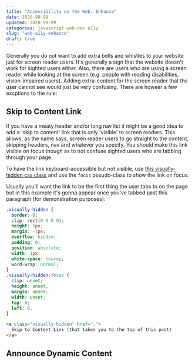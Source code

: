 ```yaml
---
title: "Accessibility on the Web: Enhance"
date: 2020-99-99
updated: 2020-99-99
categories: javascript web-dev a11y
slug: "web-a11y-enhance"
draft: true
---
```


Generally you do not want to add extra bells and whistles to your website just for screen reader users. It's generally a sign that the website doesn't work for sighted users either. Also, there are users who are using a screen reader while looking at the screen (e.g. people with reading disabilities, vision-impaired users). Adding extra-content for the screen reader that the user cannot see would just be very confusing. There are howeer a few excptions to the rule:


## Skip to Content Link
If you have a meaty header and/or long nav list it might be a good idea to add a 'skip to content' link that is only 'visible' to screen readers. This allows, as the name says, screen reader users to go straight to the content, skipping headers, nav and whatever you specify. You should make this link visible on focus though as to not confuse sighted users who are tabbing through your page.

To have the link keyboard-accessible but not visible, use [this visually-hidden css class](https://github.com/SophieAu/util/blob/master/css/visually-hdden.css) and use the `focus` pseudo-class to show the link on focus.

Usually you'll want the link to be the first thing the user tabs to on the page but in this example it's gonna appear once you've tabbed past this paragraph (for demonstration purposes): 

<style>
.visually-hidden {
  border: 0;
  clip: rect(0 0 0 0);
  height: 1px;
  margin: -1px;
  overflow: hidden;
  padding: 0;
  position: absolute;
  width: 1px;
  white-space: nowrap;
  word-wrap: normal;
}
.visually-hidden:focus {
  clip: unset;
  height: unset;
  margin: unset;
  width: unset;
  top: 0;
  left: 0;
  backgroundColor: white
}
</style>

<a class="visually-hidden" href=".">
  Skip to Content Link (that takes you to the top of this post)
</a>

```css
.visually-hidden {
  border: 0;
  clip: rect(0 0 0 0);
  height: 1px;
  margin: -1px;
  overflow: hidden;
  padding: 0;
  position: absolute;
  width: 1px;
  white-space: nowrap;
  word-wrap: normal;
}
.visually-hidden:focus {
  clip: unset;
  height: unset;
  margin: unset;
  width: unset;
  top: 0;
  left: 0,
}
```

```html
<a class="visually-hidden" href=".">
  Skip to Content Link (that takes you to the top of this post)
</a>
```

## Announce Dynamic Content
